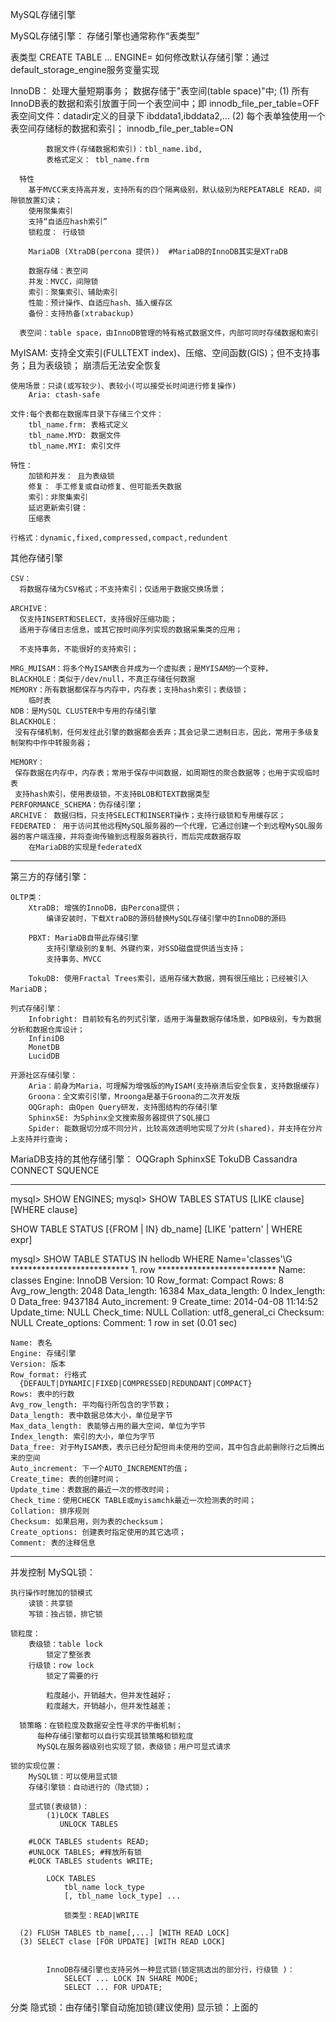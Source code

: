 MySQL存储引擎

MySQL存储引擎：	存储引擎也通常称作“表类型”

表类型
    CREATE TABLE ... ENGINE=
    如何修改默认存储引擎：通过default_storage_engine服务变量实现

InnoDB：
    处理大量短期事务；
    数据存储于"表空间(table space)"中;
        (1) 所有InnoDB表的数据和索引放置于同一个表空间中；即
              innodb_file_per_table=OFF
                    表空间文件：datadir定义的目录下
              ibddata1,ibddata2,...
        (2) 每个表单独使用一个表空间存储标的数据和索引；
            innodb_file_per_table=ON

            数据文件(存储数据和索引)：tbl_name.ibd,
            表格式定义： tbl_name.frm

      特性
        基于MVCC来支持高并发，支持所有的四个隔离级别，默认级别为REPEATABLE READ，间隙锁放置幻读；
        使用聚集索引
        支持“自适应hash索引”
        锁粒度： 行级锁

        MariaDB (XtraDB(percona 提供))  #MariaDB的InnoDB其实是XTraDB

        数据存储：表空间
        并发：MVCC，间隙锁
        索引：聚集索引、辅助索引
        性能：预计操作、自适应hash、插入缓存区
        备份：支持热备(xtrabackup)

      表空间：table space，由InnoDB管理的特有格式数据文件，内部可同时存储数据和索引


MyISAM:
    支持全文索引(FULLTEXT index)、压缩、空间函数(GIS)；但不支持事务；且为表级锁；
    崩溃后无法安全恢复

    使用场景：只读(或写较少)、表较小(可以接受长时间进行修复操作)
        Aria: ctash-safe

    文件:每个表都在数据库目录下存储三个文件：
        tbl_name.frm: 表格式定义
        tbl_name.MYD: 数据文件
        tbl_name.MYI: 索引文件

    特性：
        加锁和并发： 且为表级锁
        修复： 手工修复或自动修复、但可能丢失数据
        索引：非聚集索引
        延迟更新索引键：
        压缩表

    行格式：dynamic,fixed,compressed,compact,redundent



其他存储引擎

    CSV：
      将数据存储为CSV格式；不支持索引；仅适用于数据交换场景；

    ARCHIVE：
      仅支持INSERT和SELECT，支持很好压缩功能；
      适用于存储日志信息，或其它按时间序列实现的数据采集类的应用；

      不支持事务，不能很好的支持索引；

    MRG_MUISAM：将多个MyISAM表合并成为一个虚拟表；是MYISAM的一个变种，
    BLACKHOLE：类似于/dev/null，不真正存储任何数据
    MEMORY：所有数据都保存与内存中，内存表；支持hash索引；表级锁；
        临时表
    NDB：是MySQL CLUSTER中专用的存储引擎
    BLACKHOLE：
     没有存储机制，任何发往此引擎的数据都会丢弃；其会记录二进制日志，因此，常用于多级复制架构中作中转服务器；

    MEMORY：
     保存数据在内存中，内存表；常用于保存中间数据，如周期性的聚合数据等；也用于实现临时表
     支持hash索引，使用表级锁，不支持BLOB和TEXT数据类型
    PERFORMANCE_SCHEMA：伪存储引擎；
    ARCHIVE： 数据归档，只支持SELECT和INSERT操作；支持行级锁和专用缓存区；
    FEDERATED： 用于访问其他远程MySQL服务器的一个代理，它通过创建一个到远程MySQL服务器的客户端连接，并将查询传输到远程服务器执行，而后完成数据存取
        在MariaDB的实现是federatedX

---

第三方的存储引擎：

	OLTP类：
		XtraDB: 增强的InnoDB，由Percona提供；
			编译安装时，下载XtraDB的源码替换MySQL存储引擎中的InnoDB的源码

		PBXT: MariaDB自带此存储引擎
			支持引擎级别的复制、外键约束，对SSD磁盘提供适当支持；
			支持事务、MVCC

		TokuDB: 使用Fractal Trees索引，适用存储大数据，拥有很压缩比；已经被引入MariaDB；

	列式存储引擎：
		Infobright: 目前较有名的列式引擎，适用于海量数据存储场景，如PB级别，专为数据分析和数据仓库设计；
		InfiniDB
		MonetDB
		LucidDB

	开源社区存储引擎：
		Aria：前身为Maria，可理解为增强版的MyISAM(支持崩溃后安全恢复，支持数据缓存)
		Groona：全文索引引擎，Mroonga是基于Groona的二次开发版
		OQGraph: 由Open Query研发，支持图结构的存储引擎
		SphinxSE: 为Sphinx全文搜索服务器提供了SQL接口
		Spider: 能数据切分成不同分片，比较高效透明地实现了分片(shared)，并支持在分片上支持并行查询；

MariaDB支持的其他存储引擎：
    OQGraph
    SphinxSE
    TokuDB
    Cassandra
    CONNECT
    SQUENCE

---
mysql> SHOW ENGINES;
mysql> SHOW TABLES STATUS [LIKE clause] [WHERE clause]

SHOW TABLE STATUS [{FROM | IN} db_name]
  [LIKE 'pattern' | WHERE expr]

   mysql> SHOW TABLE STATUS IN hellodb WHERE Name='classes'\G
  *************************** 1. row ***************************
             Name: classes
           Engine: InnoDB
          Version: 10
       Row_format: Compact
             Rows: 8
   Avg_row_length: 2048
      Data_length: 16384
  Max_data_length: 0
     Index_length: 0
        Data_free: 9437184
   Auto_increment: 9
      Create_time: 2014-04-08 11:14:52
      Update_time: NULL
       Check_time: NULL
        Collation: utf8_general_ci
         Checksum: NULL
   Create_options:
          Comment:
  1 row in set (0.01 sec)

    Name: 表名
    Engine: 存储引擎
    Version: 版本
    Row_format: 行格式
      {DEFAULT|DYNAMIC|FIXED|COMPRESSED|REDUNDANT|COMPACT}
    Rows: 表中的行数
    Avg_row_length: 平均每行所包含的字节数；
    Data_length: 表中数据总体大小，单位是字节
    Max_data_length: 表能够占用的最大空间，单位为字节
    Index_length: 索引的大小，单位为字节
    Data_free: 对于MyISAM表，表示已经分配但尚未使用的空间，其中包含此前删除行之后腾出来的空间
    Auto_increment: 下一个AUTO_INCREMENT的值；
    Create_time: 表的创建时间；
    Update_time：表数据的最近一次的修改时间；
    Check_time：使用CHECK TABLE或myisamchk最近一次检测表的时间；
    Collation: 排序规则
    Checksum: 如果启用，则为表的checksum；
    Create_options: 创建表时指定使用的其它选项；
    Comment: 表的注释信息


---

并发控制
MySQL锁：

	执行操作时施加的锁模式
		读锁：共享锁
		写锁：独占锁，排它锁

	锁粒度：
		表级锁：table lock
			锁定了整张表
		行级锁：row lock
			锁定了需要的行

			粒度越小，开销越大，但并发性越好；
			粒度越大，开销越小，但并发性越差；

      锁策略：在锁粒度及数据安全性寻求的平衡机制；
          每种存储引擎都可以自行实现其锁策略和锁粒度
          MySQL在服务器级别也实现了锁，表级锁；用户可显式请求

	锁的实现位置：
		MySQL锁：可以使用显式锁
		存储引擎锁：自动进行的（隐式锁）；

		显式锁(表级锁)：
			(1)LOCK TABLES
			   UNLOCK TABLES

        #LOCK TABLES students READ;
        #UNLOCK TABLES; #释放所有锁
        #LOCK TABLES students WRITE;

  			LOCK TABLES
  			    tbl_name lock_type
  			    [, tbl_name lock_type] ...

			    锁类型：READ|WRITE

      (2) FLUSH TABLES tb_name[,...] [WITH READ LOCK]
      (3) SELECT clase [FOR UPDATE] [WITH READ LOCK]


			InnoDB存储引擎也支持另外一种显式锁(锁定挑选出的部分行，行级锁 )：
				SELECT ... LOCK IN SHARE MODE;
				SELECT ... FOR UPDATE;

   分类
      隐式锁：由存储引擎自动施加锁(建议使用)
      显示锁：上面的
